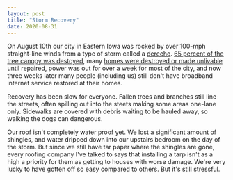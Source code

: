 ```yaml
---
layout: post
title: "Storm Recovery"
date: 2020-08-31   
---
```


On August 10th our city in Eastern Iowa was rocked by over 100-mph straight-line winds from a type of storm called a [derecho](https://en.wikipedia.org/wiki/Derecho). [65 percent of the tree canopy was destoyed](https://www.thegazette.com/subject/news/iowa-derecho-cedar-rapids-tree-canopy-loss-land-hurricane-20200827), many [homes were destroyed or made unlivable](https://www.iowapublicradio.org/ipr-news/2020-08-16/living-in-the-unlivable-in-the-aftermath-of-the-derecho) until repaired, power was out for over a week for most of the city, and now three weeks later many people (including us) still don't have broadband internet service restored at their homes.

Recovery has been slow for everyone. Fallen trees and branches still line the streets, often spilling out into the steets making some areas one-lane only. Sidewalks are covered with debris waiting to be hauled away, so walking the dogs can dangerous.

Our roof isn't completely water proof yet. We lost a significant amount of shingles, and water dripped down into our upstairs bedroom on the day of the storm. But since we still have tar paper where the shingles are gone, every roofing company I've talked to says that installing a tarp isn't as a high a priority for them as getting to houses with worse damage. We're very lucky to have gotten off so easy compared to others. But it's still stressful.